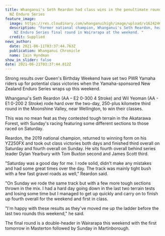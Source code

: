 ```yaml
---
title: Whanganui's Seth Reardon had class wins in the penultimate round of the
  NZ Enduro Series
feature_image:
  image: https://res.cloudinary.com/whanganuihigh/image/upload/v1624246689/News/Seth_Reardon._Chron_11.6.21_photo_supplied_heads_to_the_NZ_Enduro_Series_final_round_in_Wairarapa.jpg
  description: "Former national champion, Whanganui's Seth Reardon, heads to the
    NZ Enduro Series final round in Wairarapa at the weekend. "
  credit: Supplied
news_author:
  date: 2021-06-11T03:37:44.763Z
  publication: Whanganui Chronicle
  name: Iain Hyndman
show_in_slider: false
date: 2021-06-21T03:37:44.812Z
---
```

Strong results over Queen's Birthday Weekend have set two PWR Yamaha riders up for potential class victories when the Yamaha-sponsored New Zealand Enduro Series wraps up this weekend.

Whanganui's Seth Reardon (AA – E2 0-300 4 Stroke) and Wil Yeoman (AA - E1 0-200 2 Stroke) rode hard over the two-day, 250-plus kilometre third round in the Moonshine Valley, near Wellington, to win their classes.

This was no mean feat as they contested tough terrain in the Akatarawa Forest, with Sunday's racing featuring some different sections to those raced on Saturday.

Reardon, the 2019 national champion, returned to winning form on his YZ250FX and took out class victories both days and finished third overall on Saturday and fourth overall on Sunday. He sits fourth overall behind series leader Dylan Yearbury with Tom Buxton second and James Scott third.

"Saturday was a good day for me. I rode solid, didn't make any mistakes and had some great times over the day. The track was mainly tight bush with a few fast gravel roads as well," Reardon said.

"On Sunday we rode the same track but with a few more tough sections thrown in the mix. I had a hard day going down in the last two terrain tests and losing some time but I managed to get up quickly and carry on to finish up fourth overall for the weekend and first in class.

"I'm happy with these results as they've moved me up the ladder before the last two rounds this weekend," he said.

The final round is a double-header in Wairarapa this weekend with the first tomorrow in Masterton followed by Sunday in Martinborough.